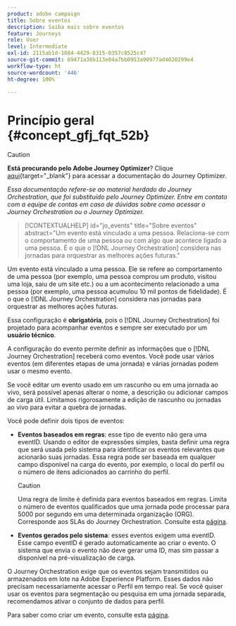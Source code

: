```yaml
---
product: adobe campaign
title: Sobre eventos
description: Saiba mais sobre eventos
feature: Journeys
role: User
level: Intermediate
exl-id: 2115ab1d-1084-4429-8315-0357c8525c47
source-git-commit: 69471a36b113e04a7bb0953a90977ad4020299e4
workflow-type: ht
source-wordcount: '446'
ht-degree: 100%

---
```


# Princípio geral {#concept_gfj_fqt_52b}


>[!CAUTION]
>
>**Está procurando pelo Adobe Journey Optimizer**? Clique [aqui](https://experienceleague.adobe.com/pt-br/docs/journey-optimizer/using/ajo-home){target="_blank"} para acessar a documentação do Journey Optimizer.
>
>
>_Essa documentação refere-se ao material herdado do Journey Orchestration, que foi substituído pelo Journey Optimizer. Entre em contato com a equipe de contas em caso de dúvidas sobre como acessar o Journey Orchestration ou o Journey Optimizer._



>[!CONTEXTUALHELP]
>id="jo_events"
>title="Sobre eventos"
>abstract="Um evento está vinculado a uma pessoa. Relaciona-se com o comportamento de uma pessoa ou com algo que acontece ligado a uma pessoa. É o que o [!DNL Journey Orchestration] considera nas jornadas para orquestrar as melhores ações futuras."

Um evento está vinculado a uma pessoa. Ele se refere ao comportamento de uma pessoa (por exemplo, uma pessoa comprou um produto, visitou uma loja, saiu de um site etc.) ou a um acontecimento relacionado a uma pessoa (por exemplo, uma pessoa acumulou 10 mil pontos de fidelidade). É o que o [!DNL Journey Orchestration] considera nas jornadas para orquestrar as melhores ações futuras.

Essa configuração é **obrigatória**, pois o [!DNL Journey Orchestration] foi projetado para acompanhar eventos e sempre ser executado por um **usuário técnico**.

A configuração do evento permite definir as informações que o [!DNL Journey Orchestration] receberá como eventos. Você pode usar vários eventos (em diferentes etapas de uma jornada) e várias jornadas podem usar o mesmo evento.

Se você editar um evento usado em um rascunho ou em uma jornada ao vivo, será possível apenas alterar o nome, a descrição ou adicionar campos de carga útil. Limitamos rigorosamente a edição de rascunho ou jornadas ao vivo para evitar a quebra de jornadas.

Você pode definir dois tipos de eventos:

* **Eventos baseados em regras**: esse tipo de evento não gera uma eventID. Usando o editor de expressões simples, basta definir uma regra que será usada pelo sistema para identificar os eventos relevantes que acionarão suas jornadas. Essa regra pode ser baseada em qualquer campo disponível na carga do evento, por exemplo, o local do perfil ou o número de itens adicionados ao carrinho do perfil.

  >[!CAUTION]
  >
  >Uma regra de limite é definida para eventos baseados em regras. Limita o número de eventos qualificados que uma jornada pode processar para 5000 por segundo em uma determinada organização (ORG). Corresponde aos SLAs do Journey Orchestration. Consulte esta [página](https://helpx.adobe.com/br/legal/product-descriptions/journey-orchestration.html).

* **Eventos gerados pelo sistema**: esses eventos exigem uma eventID. Esse campo eventID é gerado automaticamente ao criar o evento. O sistema que envia o evento não deve gerar uma ID, mas sim passar a disponível na pré-visualização de carga.

O Journey Orchestration exige que os eventos sejam transmitidos ou armazenados em lote na Adobe Experience Platform. Esses dados não precisam necessariamente acessar o Perfil em tempo real. Se você quiser usar os eventos para segmentação ou pesquisa em uma jornada separada, recomendamos ativar o conjunto de dados para perfil.

Para saber como criar um evento, consulte esta [página](../event/about-creating.md).
